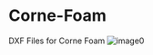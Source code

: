 # Corne-Foam
DXF Files for Corne Foam 
![image0](https://user-images.githubusercontent.com/3604950/115714353-0660a500-a345-11eb-8528-31ee2ba994fb.jpg)

